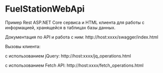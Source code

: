 # FuelStationWebApi
Пример Rest ASP.NET Core сервиса и HTML клиента для работы с информацией, хранящейся в таблицах базы данных.

Документация по API и работа с ним: http://host:xxxx/swagger/index.html

Вызовы клиента:

с использованием jQuery: http://host:xxxx/jq_operations.html

с использованием Fetch API: http://host:xxxx/fetch_operations.html
